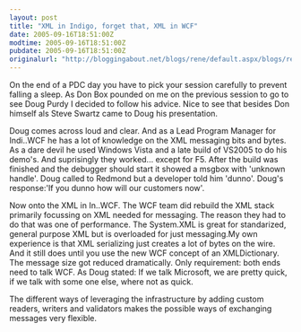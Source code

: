 ```yaml
---
layout: post
title: "XML in Indigo, forget that, XML in WCF"
date: 2005-09-16T18:51:00Z
modtime: 2005-09-16T18:51:00Z
pubdate: 2005-09-16T18:51:00Z
originalurl: "http://bloggingabout.net/blogs/rene/default.aspx/blogs/rene/archive/2005/09/16/9455.aspx"
---
```



<p>On the end of a PDC day you have to pick your session carefully to prevent falling a sleep. As Don Box pounded on me on the previous session to go to see Doug Purdy I decided to follow his advice. Nice to see that besides Don himself als Steve Swartz came to Doug his presentation.</p><p>Doug comes across loud and clear. And as a Lead Program Manager for Indi..WCF he has a lot of knowledge on the XML messaging bits and bytes. As a dare devil he used Windows Vista and a late build of VS2005 to do his demo's. And suprisingly they worked... except for F5. After the build was finished and the debugger should start it showed a msgbox with 'unknown handle'. Doug called to Redmond but a developer told him 'dunno'. Doug's response:'If you dunno how will our customers now'.</p><p>Now onto the XML in In..WCF. The WCF team did rebuild the XML stack primarily focussing on XML needed for messaging. The reason they had to do that was one of performance. The System.XML is great for standarized, general purpose XML but is overloaded for just messaging.My own experience is that XML serializing just creates a lot of bytes on the wire. And it still does until you use the new WCF concept of an XMLDictionary. The message size got reduced dramatically. Only requirement: both ends need to talk WCF. As Doug stated: If we talk Microsoft, we are pretty quick, if we talk with some one else, where not as quick.</p><p>The different ways of leveraging the infrastructure by adding custom readers, writers and validators makes the possible ways of exchanging messages very flexible.</p>
